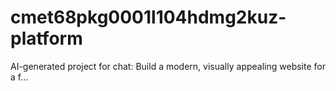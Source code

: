 # cmet68pkg0001l104hdmg2kuz-platform
AI-generated project for chat: Build a modern, visually appealing website for a f...
